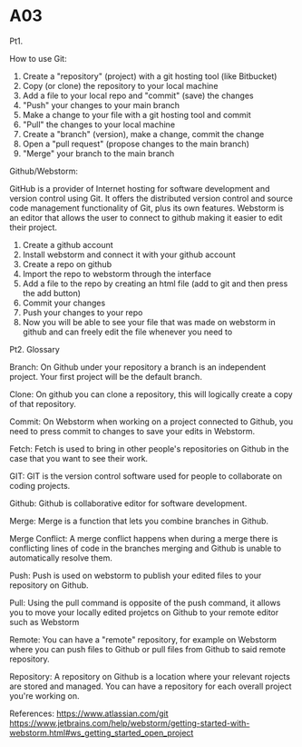 # A03

Pt1. 

How to use Git:
1. Create a "repository" (project) with a git hosting tool (like Bitbucket)
2. Copy (or clone) the repository to your local machine
3. Add a file to your local repo and "commit" (save) the changes
4. "Push" your changes to your main branch
5. Make a change to your file with a git hosting tool and commit
6. "Pull" the changes to your local machine
7. Create a "branch" (version), make a change, commit the change
8. Open a "pull request" (propose changes to the main branch)
9. "Merge" your branch to the main branch

Github/Webstorm:

GitHub is a provider of Internet hosting for software development and version control using Git. It offers the distributed version control and source code management functionality of Git, plus its own features. Webstorm is an editor that allows the user to connect to github making it easier to edit their project.

1. Create a github account
2. Install webstorm and connect it with your github account
3. Create a repo on github
4. Import the repo to webstorm through the interface
5. Add a file to the repo by creating an html file (add to git and then press the add button)
6. Commit your changes
7. Push your changes to your repo
8. Now you will be able to see your file that was made on webstorm in github and can freely edit the file whenever you need to




Pt2. Glossary

Branch: On Github under your repository a branch is an independent project. Your first project will be the default branch.

Clone: On github you can clone a repository, this will logically create a copy of that repository.

Commit: On Webstorm when working on a project connected to Github, you need to press commit to changes to save your edits in Webstorm.

Fetch: Fetch is used to bring in other people's repositories on Github in the case that you want to see their work.

GIT: GIT is the version control software used for people to collaborate on coding projects.

Github: Github is collaborative editor for software development.

Merge: Merge is a function that lets you combine branches in Github.

Merge Conflict: A merge conflict happens when during a merge there is conflicting lines of code in the branches merging and Github is unable to automatically resolve them.

Push: Push is used on webstorm to publish your edited files to your repository on Github.

Pull: Using the pull command is opposite of the push command, it allows you to move your locally edited projetcs on Github to your remote editor such as Webstorm

Remote: You can have a "remote" repository, for example on Webstorm where you can push files to Github or pull files from Github to said remote repository.

Repository: A repository on Github is a location where your relevant rojects are stored and managed. You can have a repository for each overall project you're working on.


References:
https://www.atlassian.com/git
https://www.jetbrains.com/help/webstorm/getting-started-with-webstorm.html#ws_getting_started_open_project
